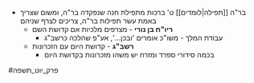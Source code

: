 * בר"ה [[תפילה|לומדים]] ט' ברכות מתפילת חנה שנפקדה בר"ה, ומשום שצריך באמת עשר תפילות בר"ה, צריכים לצרף שניהם
	* **ריו"ח בן נורי** - מצרפים מלכיות אם קדושת השם
		* עבודת המלך - משו"כ אומרים 'ובכן…', אע"פ שהלכה כרשב"ג
	* **רשב"ג** - קדושת היום עם הזכרונות
		* בכמה סידורי ספרד ומזרח יש משהו מזכרונות בקדושת היום

#פרק_יוט_תשפה 